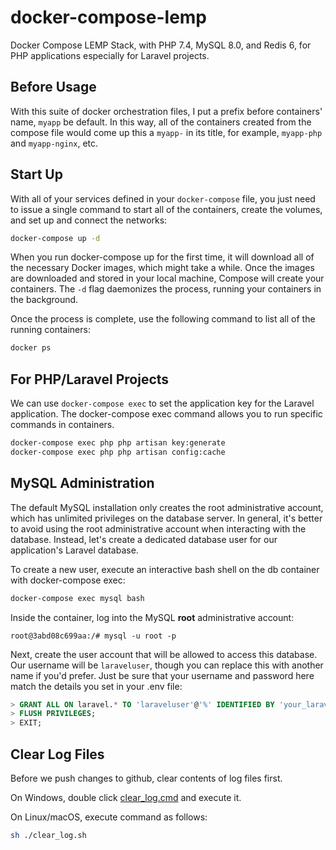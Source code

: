 # docker-compose-lemp

Docker Compose LEMP Stack, with PHP 7.4, MySQL 8.0, and Redis 6, for PHP applications especially for Laravel projects.

## Before Usage

With this suite of docker orchestration files, I put a prefix before containers' name, `myapp` be default. In this way, all of the containers created from the compose file would come up this a `myapp-` in its title, for example, `myapp-php` and `myapp-nginx`, etc.

## Start Up

With all of your services defined in your `docker-compose` file, you just need to issue a single command to start all of the containers, create the volumes, and set up and connect the networks:

```sh
docker-compose up -d
```

When you run docker-compose up for the first time, it will download all of the necessary Docker images, which might take a while. Once the images are downloaded and stored in your local machine, Compose will create your containers. The `-d` flag daemonizes the process, running your containers in the background.

Once the process is complete, use the following command to list all of the running containers:

```sh
docker ps
```

## For PHP/Laravel Projects

We can use `docker-compose exec` to set the application key for the Laravel application. The docker-compose exec command allows you to run specific commands in containers.

```sh
docker-compose exec php php artisan key:generate
docker-compose exec php php artisan config:cache
```

## MySQL Administration

The default MySQL installation only creates the root administrative account, which has unlimited privileges on the database server. In general, it's better to avoid using the root administrative account when interacting with the database. Instead, let's create a dedicated database user for our application's Laravel database.

To create a new user, execute an interactive bash shell on the db container with docker-compose exec:

```sh
docker-compose exec mysql bash
```

Inside the container, log into the MySQL **root** administrative account:

    root@3abd08c699aa:/# mysql -u root -p

Next, create the user account that will be allowed to access this database. Our username will be `laraveluser`, though you can replace this with another name if you'd prefer. Just be sure that your username and password here match the details you set in your .env file:

```sql
> GRANT ALL ON laravel.* TO 'laraveluser'@'%' IDENTIFIED BY 'your_laravel_db_password';
> FLUSH PRIVILEGES;
> EXIT;
```

## Clear Log Files

Before we push changes to github, clear contents of log files first.

On Windows, double click [clear_log.cmd](./clear_log.cmd) and execute it.

On Linux/macOS, execute command as follows:

```sh
sh ./clear_log.sh
```
